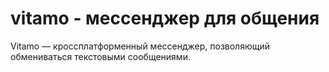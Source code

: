 # vitamo - мессенджер для общения
Vitamo — кроссплатформенный мессенджер, позволяющий обмениваться текстовыми сообщениями.
